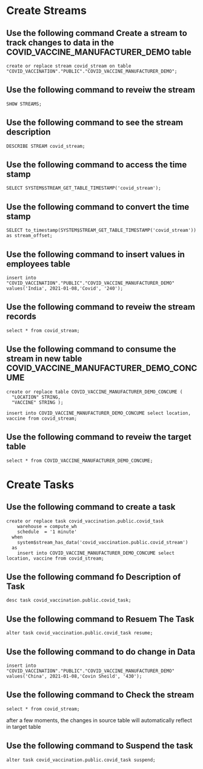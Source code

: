 # Create Streams

## Use the following command Create a stream to track changes to data in the COVID_VACCINE_MANUFACTURER_DEMO table

	create or replace stream covid_stream on table "COVID_VACCINATION"."PUBLIC"."COVID_VACCINE_MANUFACTURER_DEMO";

## Use the following command to reveiw the stream

	SHOW STREAMS;

## Use the following command to see the stream description

	DESCRIBE STREAM covid_stream;

## Use the following command to access the time stamp

	SELECT SYSTEM$STREAM_GET_TABLE_TIMESTAMP('covid_stream');

## Use the following command to convert the time stamp

	SELECT to_timestamp(SYSTEM$STREAM_GET_TABLE_TIMESTAMP('covid_stream')) as stream_offset;

## Use the following command to insert values in employees table

	insert into "COVID_VACCINATION"."PUBLIC"."COVID_VACCINE_MANUFACTURER_DEMO" values('India', 2021-01-08,'Covid', '240');
                                 
## Use the following command to reveiw the stream records

	select * from covid_stream;


## Use the following command to consume the stream in new table COVID_VACCINE_MANUFACTURER_DEMO_CONCUME

	create or replace table COVID_VACCINE_MANUFACTURER_DEMO_CONCUME (
	  "LOCATION" STRING, 
	  "VACCINE" STRING );
                     
	insert into COVID_VACCINE_MANUFACTURER_DEMO_CONCUME select location, vaccine from covid_stream;

## Use the following command to reveiw the target table

	select * from COVID_VACCINE_MANUFACTURER_DEMO_CONCUME;


# Create Tasks

## Use the following command to create a task

	create or replace task covid_vaccination.public.covid_task
	    warehouse = compute_wh 
	    schedule  = '1 minute'
	  when
	    system$stream_has_data('covid_vaccination.public.covid_stream')
	  as
	    insert into COVID_VACCINE_MANUFACTURER_DEMO_CONCUME select location, vaccine from covid_stream;
    
## Use the following command fo Description of Task

	desc task covid_vaccination.public.covid_task;

## Use the following command to Resuem The Task

	alter task covid_vaccination.public.covid_task resume;

## Use the following command to do change in Data

	insert into "COVID_VACCINATION"."PUBLIC"."COVID_VACCINE_MANUFACTURER_DEMO" values('China', 2021-01-08,'Covin Sheild', '430');

## Use the following command to Check the stream

	select * from covid_stream;

after a few moments, the changes in source table will automatically reflect in target table

## Use the following command to Suspend the task

	alter task covid_vaccination.public.covid_task suspend;
